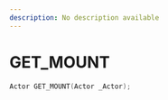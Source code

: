 ```yaml
---
description: No description available 
---
```


# GET_MOUNT

```cpp
Actor GET_MOUNT(Actor _Actor);
```